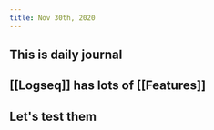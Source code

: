 ```yaml
---
title: Nov 30th, 2020
---
```


## This is daily journal
## [[Logseq]] has lots of [[Features]]
## Let's test them
##
